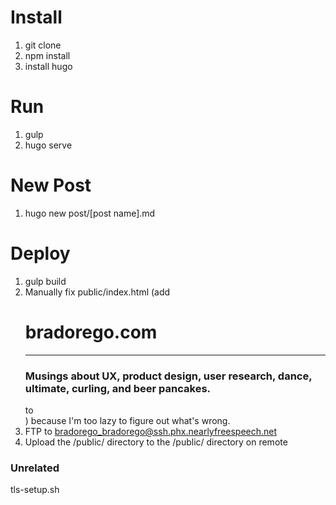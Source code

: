 # Install

1) git clone
2) npm install
3) install hugo

# Run

1) gulp
2) hugo serve

# New Post

1) hugo new post/[post name].md


# Deploy

1) gulp build
2) Manually fix public/index.html (add <h1>bradorego.com</h1><hr class=small><h3 class=subheading>Musings about UX, product design, user research, dance, ultimate, curling, and beer pancakes.</h3> to <div class="post-heading"></div>) because I'm too lazy to figure out what's wrong.
3) FTP to bradorego_bradorego@ssh.phx.nearlyfreespeech.net
4) Upload the /public/ directory to the /public/ directory on remote

### Unrelated

tls-setup.sh
